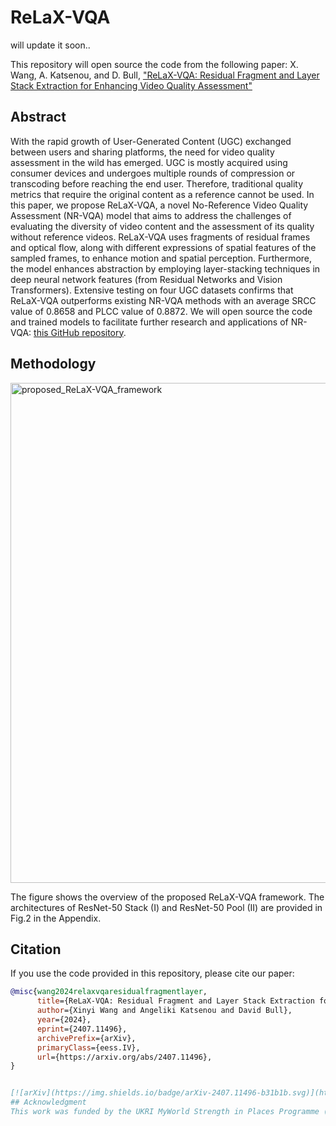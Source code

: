 # ReLaX-VQA
will update it soon..

This repository will open source the code from the following paper: 
X. Wang, A. Katsenou, and D. Bull,  ["ReLaX-VQA: Residual Fragment and Layer Stack Extraction for Enhancing Video Quality Assessment"](https://arxiv.org/abs/2407.11496v1)

## Abstract
With the rapid growth of User-Generated Content (UGC) exchanged between users and sharing platforms, the need for video quality assessment in the wild has emerged. UGC is mostly acquired using consumer devices and undergoes multiple rounds of compression or transcoding before reaching the end user. Therefore, traditional quality metrics that require the original content as a reference cannot be used. In this paper, we propose ReLaX-VQA, a novel No-Reference Video Quality Assessment (NR-VQA) model that aims to address the challenges of evaluating the diversity of video content and the assessment of its quality without reference videos. ReLaX-VQA uses fragments of residual frames and optical flow, along with different expressions of spatial features of the sampled frames, to enhance motion and spatial perception. Furthermore, the model enhances abstraction by employing layer-stacking techniques in deep neural network features (from Residual Networks and Vision Transformers). Extensive testing on four UGC datasets confirms that ReLaX-VQA outperforms existing NR-VQA methods with an average SRCC value of 0.8658 and PLCC value of 0.8872. We will open source the code and trained models to facilitate further research and applications of NR-VQA: [this GitHub repository](https://github.com/xinyiW915/ReLaX-VQA).


## Methodology
<img src="./Framework.png" alt="proposed_ReLaX-VQA_framework" width="800"/>

The figure shows the overview of the proposed ReLaX-VQA framework. The architectures of ResNet-50 Stack (I) and ResNet-50 Pool (II) are provided in Fig.2 in the Appendix.


## Citation
If you use the code provided in this repository, please cite our paper:

```bibtex
@misc{wang2024relaxvqaresidualfragmentlayer,
      title={ReLaX-VQA: Residual Fragment and Layer Stack Extraction for Enhancing Video Quality Assessment}, 
      author={Xinyi Wang and Angeliki Katsenou and David Bull},
      year={2024},
      eprint={2407.11496},
      archivePrefix={arXiv},
      primaryClass={eess.IV},
      url={https://arxiv.org/abs/2407.11496}, 
}


[![arXiv](https://img.shields.io/badge/arXiv-2407.11496-b31b1b.svg)](https://arxiv.org/abs/2407.11496)
## Acknowledgment
This work was funded by the UKRI MyWorld Strength in Places Programme (SIPF00006/1).
